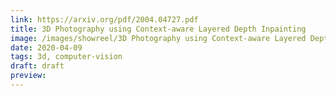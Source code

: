 ```yaml
---
link: https://arxiv.org/pdf/2004.04727.pdf
title: 3D Photography using Context-aware Layered Depth Inpainting
image: /images/showreel/3D Photography using Context-aware Layered Depth Inpainting.jpg
date: 2020-04-09
tags: 3d, computer-vision
draft: draft
preview:
---
```



